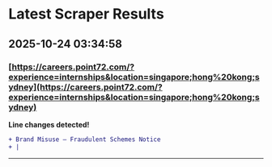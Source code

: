 # Latest Scraper Results

## 2025-10-24 03:34:58

### [https://careers.point72.com/?experience=internships&location=singapore;hong%20kong;sydney](https://careers.point72.com/?experience=internships&location=singapore;hong%20kong;sydney)

**Line changes detected!**

```diff
+ Brand Misuse – Fraudulent Schemes Notice
+ |
```

---
